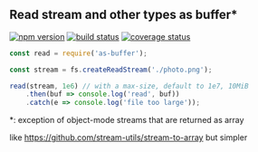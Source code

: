 ## Read stream and other types as buffer\*
[![npm version][npm-image]][npm-url]
[![build status][travis-image]][travis-url]
[![coverage status][codecov-image]][codecov-url]

```js
const read = require('as-buffer');

const stream = fs.createReadStream('./photo.png');

read(stream, 1e6) // with a max-size, default to 1e7, 10MiB
	.then(buf => console.log('read', buf))
	.catch(e => console.log('file too large'));

```
\*: exception of object-mode streams that are returned as array

like https://github.com/stream-utils/stream-to-array but simpler

[npm-image]: https://img.shields.io/npm/v/as-buffer.svg?style=flat-square
[npm-url]: https://www.npmjs.com/package/as-buffer
[travis-image]: https://img.shields.io/travis/caub/as-buffer.svg?style=flat-square
[travis-url]: https://travis-ci.org/caub/as-buffer
[codecov-image]: https://img.shields.io/codecov/c/github/caub/as-buffer.svg?style=flat-square
[codecov-url]: https://codecov.io/gh/caub/as-buffer